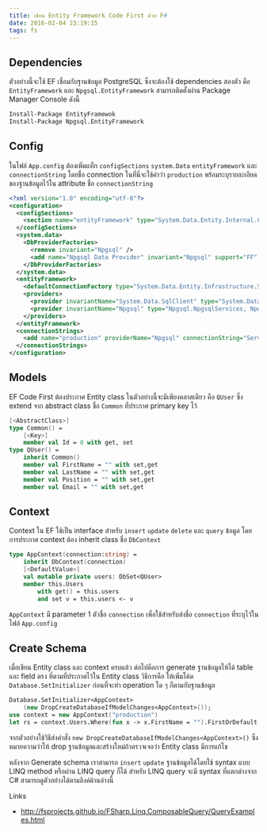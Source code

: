 ```yaml
---
title: เขียน Entity Framework Code First ด้วย F#
date: 2016-02-04 23:19:15
tags: fs
---
```


## Dependencies

ตัวอย่างนี้จะใช้ EF เชื่อมกับฐานข้อมูล PostgreSQL ซึ่งจะต้องใช้ dependencies สองตัว คือ `EntityFramework` และ `Npgsql.EntityFramework` สามารถติดตั้งผ่าน Package Manager Console ดังนี้

```bash
Install-Package EntityFramewok
Install-Package Npgsql.EntityFramework
```

## Config

ในไฟล์ `App.config` ต้องเพิ่มแท็ก `configSections` `system.Data` `entityFramework` และ `connectionString` โดยชื่อ connection ในที่นี่จะใช้คำว่า `production` พร้อมระบุรายละเอียดของฐานข้อมูลไว้ใน attribute ชื่อ `connectionString`

```xml
<?xml version="1.0" encoding="utf-8"?>
<configuration>
  <configSections>
    <section name="entityFramework" type="System.Data.Entity.Internal.ConfigFile.EntityFrameworkSection, EntityFramework, Version=6.0.0.0, Culture=neutral, PublicKeyToken=b77a5c561934e089" requirePermission="false" />
  </configSections>
  <system.data>
    <DbProviderFactories>
      <remove invariant="Npgsql" />
      <add name="Npgsql Data Provider" invariant="Npgsql" support="FF" description=".Net Framework Data Provider for Postgresql" type="Npgsql.NpgsqlFactory, Npgsql" />
    </DbProviderFactories>
  </system.data>
  <entityFramework>
    <defaultConnectionFactory type="System.Data.Entity.Infrastructure.SqlConnectionFactory, EntityFramework" />
    <providers>
      <provider invariantName="System.Data.SqlClient" type="System.Data.Entity.SqlServer.SqlProviderServices, EntityFramework.SqlServer" />
      <provider invariantName="Npgsql" type="Npgsql.NpgsqlServices, Npgsql.EntityFramework" />
    </providers>
  </entityFramework>
  <connectionStrings>
    <add name="production" providerName="Npgsql" connectionString="Server=192.168.0.xxx;Port=5432;Database=DbName; User Id=xxx;Password=xxx;" />
  </connectionStrings>
</configuration>
```

## Models

EF Code First ต้องประกาศ Entity class ในตัวอย่างนี้จะมีเพียงคลาสเดียว คือ `QUser` ซึ่ง extend จาก abstract class ชื่อ `Common` ที่ประกาศ primary key ไว้

```fsharp
[<AbstractClass>]
type Common() =
    [<Key>]
    member val Id = 0 with get, set
type QUser() =
    inherit Common()
    member val FirstName = "" with set,get
    member val LastName = "" with set,get
    member val Position = "" with set,get
    member val Email = "" with set,get
```

## Context

Context ใน EF ใช้เป็น interface สำหรับ `insert` `update` `delete` และ  `query` ข้อมูล โดยการประกาศ context ต้อง inherit class ชื่อ `DbContext`

```fsharp
type AppContext(connection:string) =
    inherit DbContext(connection)
    [<DefaultValue>]
    val mutable private users: DbSet<QUser>
    member this.Users
        with get() = this.users
        and set v = this.users <- v
```

`AppContext` มี parameter 1 ตัวชื่อ `connection` เพื่อใช้สำหรับส่งชื่อ `connection` ที่ระบุไว้ในไฟล์ `App.config`

## Create Schema

เมื่อเขียน Entity class และ context ครบแล้ว ต่อไปคือการ generate ฐานข้อมูลให้ได้ table และ field ตรง ที่ตามที่ประกาศไว้ใน Entity class วิธีการคือ ให้เพิ่มโค้ด `Database.SetInitializer` ก่อนที่จะทำ operation ใด ๆ ก็ตามกับฐานข้อมูล

```fsharp
Database.SetInitializer<AppContext>
    (new DropCreateDatabaseIfModelChanges<AppContext>());
use context = new AppContext("production")
let rs = context.Users.Where(fun x -> x.FirstName = "").FirstOrDefault()
```

จากตัวอย่างใช้วิธีส่งคำสั่ง `new DropCreateDatabaseIfModelChanges<AppContext>()` ซึ่งหมายความว่าให้ drop ฐานข้อมูลและสร้างใหม่ถ้าตรวจเจอว่า Entity class มีการแก้ไข

หลังจาก Generate schema เราสามารถ `insert` `update` ฐานข้อมูลได้โดยใช้ syntax แบบ LINQ method หรือผ่าน LINQ query ก็ได้ สำหรับ LINQ query จะมี syntax ที่แตกต่างจาก C# สามารถดูตัวอย่างได้ตามลิงค์ด้านล่างนี้

Links

- http://fsprojects.github.io/FSharp.Linq.ComposableQuery/QueryExamples.html

